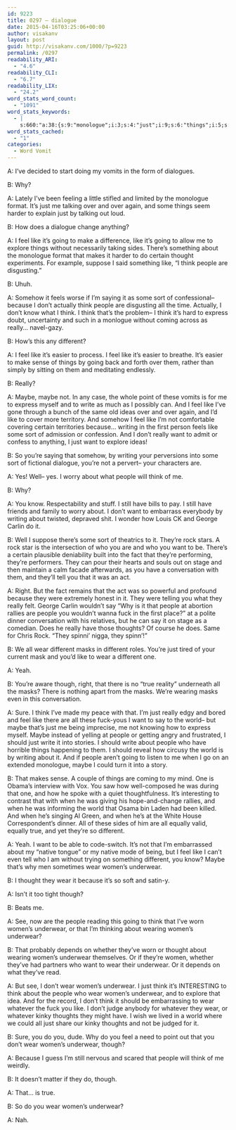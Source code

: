 ```yaml
---
id: 9223
title: 0297 – dialogue
date: 2015-04-16T03:25:06+00:00
author: visakanv
layout: post
guid: http://visakanv.com/1000/?p=9223
permalink: /0297
readability_ARI:
  - "4.6"
readability_CLI:
  - "6.7"
readability_LIX:
  - "24.2"
word_stats_word_count:
  - "1091"
word_stats_keywords:
  - |
    s:660:"a:38:{s:9:"monologue";i:3;s:4:"just";i:9;s:6:"things";i:5;s:4:"feel";i:8;s:4:"like";i:13;s:5:"going";i:5;s:7:"explore";i:3;s:7:"there's";i:3;s:7:"certain";i:3;s:7:"thought";i:3;s:5:"think";i:12;s:6:"people";i:11;s:7:"somehow";i:3;s:4:"sort";i:4;s:7:"because";i:5;s:4:"know";i:3;s:7:"express";i:3;s:6:"really";i:6;s:9:"different";i:6;s:6:"easier";i:3;s:5:"maybe";i:6;s:5:"write";i:3;s:7:"writing";i:4;s:4:"want";i:7;s:4:"well";i:3;s:4:"rock";i:3;s:12:"conversation";i:3;s:4:"fuck";i:3;s:8:"thoughts";i:3;s:4:"wear";i:11;s:5:"masks";i:4;s:4:"true";i:3;s:7:"wearing";i:3;s:5:"world";i:4;s:7:"women's";i:8;s:9:"underwear";i:9;s:7:"they've";i:3;s:8:"whatever";i:3;}";
word_stats_cached:
  - "1"
categories:
  - Word Vomit
---
```

A: I&#8217;ve decided to start doing my vomits in the form of dialogues.

B: Why?

A: Lately I&#8217;ve been feeling a little stifled and limited by the monologue format. It&#8217;s just me talking over and over again, and some things seem harder to explain just by talking out loud.

B: How does a dialogue change anything?

A: I feel like it&#8217;s going to make a difference, like it&#8217;s going to allow me to explore things without necessarily taking sides. There&#8217;s something about the monologue format that makes it harder to do certain thought experiments. For example, suppose I said something like, &#8220;I think people are disgusting.&#8221;

B: Uhuh.

A: Somehow it feels worse if I&#8217;m saying it as some sort of confessional– because I don&#8217;t actually think people are disgusting all the time. Actually, I don&#8217;t know what I think. I think that&#8217;s the problem– I think it&#8217;s hard to express doubt, uncertainty and such in a monlogue without coming across as really&#8230; navel-gazy.

B: How&#8217;s this any different?

A: I feel like it&#8217;s easier to process. I feel like it&#8217;s easier to breathe. It&#8217;s easier to make sense of things by going back and forth over them, rather than simply by sitting on them and meditating endlessly.

B: Really?

A: Maybe, maybe not. In any case, the whole point of these vomits is for me to express myself and to write as much as I possibly can. And I feel like I&#8217;ve gone through a bunch of the same old ideas over and over again, and I&#8217;d like to cover more territory. And somehow I feel like I&#8217;m not comfortable covering certain territories because&#8230; writing in the first person feels like some sort of admission or confession. And I don&#8217;t really want to admit or confess to anything, I just want to explore ideas!

B: So you&#8217;re saying that somehow, by writing your perversions into some sort of fictional dialogue, you&#8217;re not a pervert– your characters are.

A: Yes! Well– yes. I worry about what people will think of me.

B: Why?

A: You know. Respectability and stuff. I still have bills to pay. I still have friends and family to worry about. I don&#8217;t want to embarrass everybody by writing about twisted, depraved shit. I wonder how Louis CK and George Carlin do it.

B: Well I suppose there&#8217;s some sort of theatrics to it. They&#8217;re rock stars. A rock star is the intersection of who you are and who you want to be. There&#8217;s a certain plausible deniability built into the fact that they&#8217;re performing, they&#8217;re performers. They can pour their hearts and souls out on stage and then maintain a calm facade afterwards, as you have a conversation with them, and they&#8217;ll tell you that it was an act.

A: Right. But the fact remains that the act was so powerful and profound because they were extremely honest in it. They were telling you what they really felt. George Carlin wouldn&#8217;t say &#8220;Why is it that people at abortion rallies are people you wouldn&#8217;t wanna fuck in the first place?&#8221; at a polite dinner conversation with his relatives, but he can say it on stage as a comedian. Does he really have those thoughts? Of course he does. Same for Chris Rock. &#8220;They spinni&#8217; nigga, they spinn&#8217;!&#8221; 

B: We all wear different masks in different roles. You&#8217;re just tired of your current mask and you&#8217;d like to wear a different one.

A: Yeah. 

B: You&#8217;re aware though, right, that there is no &#8220;true reality&#8221; underneath all the masks? There is nothing apart from the masks. We&#8217;re wearing masks even in this conversation. 

A: Sure. I think I&#8217;ve made my peace with that. I&#8217;m just really edgy and bored and feel like there are all these fuck-yous I want to say to the world– but maybe that&#8217;s just me being imprecise, me not knowing how to express myself. Maybe instead of yelling at people or getting angry and frustrated, I should just write it into stories. I should write about people who have horrible things happening to them. I should reveal how circusy the world is by writing about it. And if people aren&#8217;t going to listen to me when I go on an extended monologue, maybe I could turn it into a story.

B: That makes sense. A couple of things are coming to my mind. One is Obama&#8217;s interview with Vox. You saw how well-composed he was during that one, and how he spoke with a quiet thoughtfulness. It&#8217;s interesting to contrast that with when he was giving his hope-and-change rallies, and when he was informing the world that Osama bin Laden had been killed. And when he&#8217;s singing Al Green, and when he&#8217;s at the White House Correspondent&#8217;s dinner. All of these sides of him are all equally valid, equally true, and yet they&#8217;re so different.

A: Yeah. I want to be able to code-switch. It&#8217;s not that I&#8217;m embarrassed about my &#8220;native tongue&#8221; or my native mode of being, but I feel like I can&#8217;t even tell who I am without trying on something different, you know? Maybe that&#8217;s why men sometimes wear women&#8217;s underwear.

B: I thought they wear it because it&#8217;s so soft and satin-y.

A: Isn&#8217;t it too tight though?

B: Beats me. 

A: See, now are the people reading this going to think that I&#8217;ve worn women&#8217;s underwear, or that I&#8217;m thinking about wearing women&#8217;s underwear?

B: That probably depends on whether they&#8217;ve worn or thought about wearing women&#8217;s underwear themselves. Or if they&#8217;re women, whether they&#8217;ve had partners who want to wear their underwear. Or it depends on what they&#8217;ve read.

A: But see, I don&#8217;t wear women&#8217;s underwear. I just think it&#8217;s INTERESTING to think about the people who wear women&#8217;s underwear, and to explore that idea. And for the record, I don&#8217;t think it should be embarrassing to wear whatever the fuck you like. I don&#8217;t judge anybody for whatever they wear, or whatever kinky thoughts they might have. I wish we lived in a world where we could all just share our kinky thoughts and not be judged for it.

B: Sure, you do you, dude. Why do you feel a need to point out that you don&#8217;t wear women&#8217;s underwear, though?

A: Because I guess I&#8217;m still nervous and scared that people will think of me weirdly.

B: It doesn&#8217;t matter if they do, though.

A: That&#8230; is true. 

B: So do you wear women&#8217;s underwear?

A: Nah.